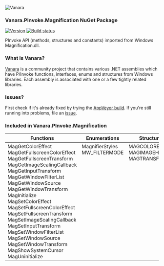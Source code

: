﻿![Vanara](https://github.com/dahall/Vanara/raw/master/docs/icons/VanaraHeading.png)
### Vanara.PInvoke.Magnification NuGet Package
[![Version](https://img.shields.io/nuget/v/Vanara.PInvoke.Magnification?label=NuGet&style=flat-square)](https://github.com/dahall/Vanara/releases)
[![Build status](https://img.shields.io/appveyor/build/dahall/vanara?label=AppVeyor%20build&style=flat-square)](https://ci.appveyor.com/project/dahall/vanara)

PInvoke API (methods, structures and constants) imported from Windows Magnification.dll.

### What is Vanara?

[Vanara](https://github.com/dahall/Vanara) is a community project that contains various .NET assemblies which have P/Invoke functions, interfaces, enums and structures from Windows libraries. Each assembly is associated with one or a few tightly related libraries.

### Issues?

First check if it's already fixed by trying the [AppVeyor build](https://ci.appveyor.com/nuget/vanara-prerelease).
If you're still running into problems, file an [issue](https://github.com/dahall/Vanara/issues).

### Included in Vanara.PInvoke.Magnification

Functions | Enumerations | Structures
--- | --- | ---
MagGetColorEffect<br>MagGetFullscreenColorEffect<br>MagGetFullscreenTransform<br>MagGetImageScalingCallback<br>MagGetInputTransform<br>MagGetWindowFilterList<br>MagGetWindowSource<br>MagGetWindowTransform<br>MagInitialize<br>MagSetColorEffect<br>MagSetFullscreenColorEffect<br>MagSetFullscreenTransform<br>MagSetImageScalingCallback<br>MagSetInputTransform<br>MagSetWindowFilterList<br>MagSetWindowSource<br>MagSetWindowTransform<br>MagShowSystemCursor<br>MagUninitialize<br> | MagnifierStyles<br>MW_FILTERMODE<br><br><br><br><br><br><br><br><br><br><br><br><br><br><br><br><br><br> | MAGCOLOREFFECT<br>MAGIMAGEHEADER<br>MAGTRANSFORM<br><br><br><br><br><br><br><br><br><br><br><br><br><br><br><br><br>
